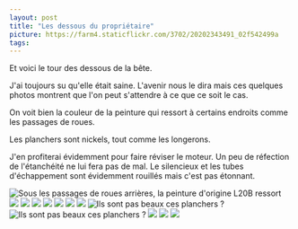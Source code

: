 ```yaml
---
layout: post
title: "Les dessous du propriétaire"
picture: https://farm4.staticflickr.com/3702/20202343491_02f542499a
tags:
---
```


Et voici le tour des dessous de la bête.

J'ai toujours su qu'elle était saine. L'avenir nous le dira mais ces quelques photos montrent que l'on peut s'attendre à ce que ce soit le cas.

On voit bien la couleur de la peinture qui ressort à certains endroits comme les passages de roues.

Les planchers sont nickels, tout comme les longerons.

J'en profiterai évidemment pour faire réviser le moteur. Un peu de réfection de l'étanchéité ne lui fera pas de mal.
Le silencieux et les tubes d'échappement sont évidemment rouillés mais c'est pas étonnant.

![Sous les passages de roues arrières, la peinture d'origine L20B ressort](https://farm1.staticflickr.com/448/20203116491_9d4cf38c3b_q.jpg)
![](https://farm1.staticflickr.com/344/20171161136_cb52650df1_q.jpg)
![](https://farm1.staticflickr.com/544/20009271858_b53192fb07_q.jpg)
![](https://farm4.staticflickr.com/3708/20171065866_10744e67d4_q.jpg)
![](https://farm6.staticflickr.com/5620/20008918970_67dd8b97ff_q.jpg)
![](https://farm1.staticflickr.com/402/19574273074_724f48f124_q.jpg)
![](https://farm1.staticflickr.com/537/19575899403_91d5195dbd_q.jpg)
![](https://farm1.staticflickr.com/553/20008805068_086c34afba_q.jpg)
![Ils sont pas beaux ces planchers ?](https://farm1.staticflickr.com/454/19575783703_39f29cccb9_q.jpg)
![Ils sont pas beaux ces planchers ?](https://farm4.staticflickr.com/3702/20202343491_02f542499a_q.jpg)
![](https://farm1.staticflickr.com/461/20196672135_dd743e369e_q.jpg)
![](https://farm1.staticflickr.com/494/20008526778_3449f93641_q.jpg)
![](https://farm1.staticflickr.com/432/20188408152_9b8d8cb5b5_q.jpg)

